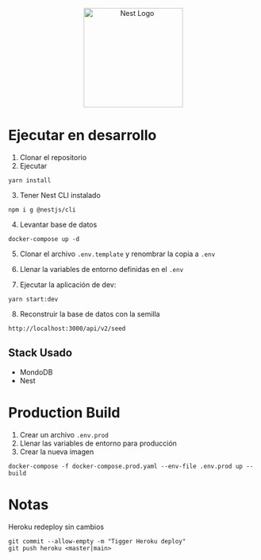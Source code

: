 <p align="center">
  <a href="http://nestjs.com/" target="blank"><img src="https://nestjs.com/img/logo-small.svg" width="200" alt="Nest Logo" /></a>
</p>

# Ejecutar en desarrollo

1. Clonar el repositorio
2. Ejecutar

```
yarn install
```

3. Tener Nest CLI instalado

```
npm i g @nestjs/cli
```

4. Levantar base de datos

```
docker-compose up -d
```

5. Clonar el archivo `.env.template` y renombrar la copia a `.env`

6. Llenar la variables de entorno definidas en el `.env`

7. Ejecutar la aplicación de dev:

```
yarn start:dev
```

8. Reconstruir la base de datos con la semilla

```
http://localhost:3000/api/v2/seed
```

## Stack Usado

- MondoDB
- Nest

# Production Build

1. Crear un archivo `.env.prod`
2. Llenar las variables de entorno para producción
3. Crear la nueva imagen

```
docker-compose -f docker-compose.prod.yaml --env-file .env.prod up --build
```

# Notas

Heroku redeploy sin cambios

```
git commit --allow-empty -m "Tigger Heroku deploy"
git push heroku <master|main>
```
